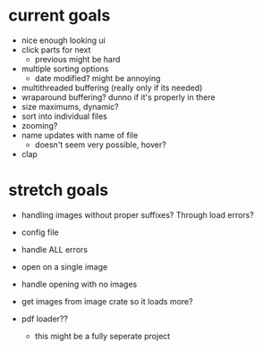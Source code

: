 # current goals
- nice enough looking ui
- click parts for next
    - previous might be hard
- multiple sorting options
    - date modified?  might be annoying
- multithreaded buffering (really only if its needed)
- wraparound buffering? dunno if it's properly in there
- size maximums, dynamic?
- sort into individual files
- zooming?
- name updates with name of file
    - doesn't seem very possible, hover?
- clap

# stretch goals
- handling images without proper suffixes? Through load errors?
- config file
- handle ALL errors
- open on a single image
- handle opening with no images
- get images from image crate so it loads more?

- pdf loader??
    - this might be a fully seperate project
